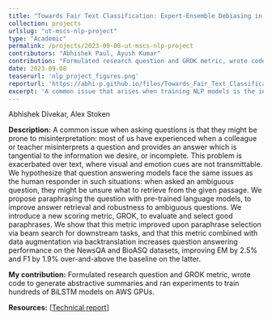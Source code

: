 ```yaml
---
title: "Towards Fair Text Classification: Expert-Ensemble Debiasing in NLI"
collection: projects
urlslug: "ut-mscs-nlp-project"
type: "Academic"
permalink: /projects/2023-09-08-ut-mscs-nlp-project
contributors: "Abhishek Paul, Ayush Kumar"
contribution: "Formulated research question and GROK metric, wrote code to generate abstractive summaries and ran experiments to train hundreds of BiLSTM models on AWS GPUs."
date: 2023-09-08
teaserurl: 'nlp_project_figures.png'
reporturl: 'https://abhi-p.github.io/files/Towards_Fair_Text_Classification__Expert_Ensemble_Debiasing_in_NLI.pdf'
excerpt: 'A common issue that arises when training NLP models is the inherent biases that exist in the training dataset. Bias in NLP models can occur from a variety of sources, making it critical to handle this issue comprehensively. In this paper we provide a thorough framework for increasing the fairness and reliability NLP models by using two methods (adversarial challenge sets and ensemble-based debiasing) as key techniques to effectively control the biases. We train the SNLI dataset on the electra-small-discriminator model as our main model and show its performance through assessment and analysis. The use of adversarial challenge sets is motivated to train the model on data that is intentionally created to fool the NLP model. Ensemble-based debiasing incorporates the collective intelligence of several expert models to provide predictions that are less prone to bias and error. Our experiment is divided into steps as follows: expert model(s) selection, training the main model, merging predictions using soft debiased labels, training with debiased labels, and final evaluation.'
---
```


Abhishek Divekar, Alex Stoken

**Description:**
A common issue when asking questions is that they might be prone to misinterpretation: most of us have experienced when a colleague or teacher misinterprets a question and provides an answer which is tangential to the information we desire, or incomplete. This problem is exacerbated over text, where visual and emotion cues are not transmittable. We hypothesize that question answering models face the same issues as the human responder in such situations: when asked an ambiguous question, they might be unsure what to retrieve from the given passage. We propose paraphrasing the question with pre-trained language models, to improve answer retrieval and robustness to ambiguous questions. We introduce a new scoring metric, GROK, to evaluate and select good paraphrases. We show that this metric improved upon paraphrase selection via beam search for downstream tasks, and that this metric combined with data augmentation via backtranslation increases question answering performance on the NewsQA and BioASQ datasets, improving EM by 2.5% and F1 by 1.9% over-and-above the baseline on the latter.

**My contribution:**
Formulated research question and GROK metric, wrote code to generate abstractive summaries and ran experiments to train hundreds of BiLSTM models on AWS GPUs.

**Resources:** [[Technical report](https://adivekar-utexas.github.io/files/UTCS-NLP-Question-Paraphrasing-Using-Cross-Domain-Abstractive-Summarization-and-Backtranslation.pdf)]
